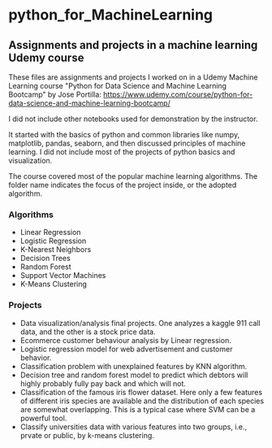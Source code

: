 # python_for_MachineLearning
## Assignments and projects in a machine learning Udemy course

These files are assignments and projects I worked on in a Udemy Machine Learning course "Python for Data Science and Machine Learning Bootcamp" by Jose Portilla: https://www.udemy.com/course/python-for-data-science-and-machine-learning-bootcamp/

I did not include other notebooks used for demonstration by the instructor.

It started with the basics of python and common libraries like numpy, matplotlib, pandas, seaborn, and then discussed principles of machine learning. I did not include most of the projects of python basics and visualization.

The course covered most of the popular machine learning algorithms. The folder name indicates the focus of the project inside, or the adopted algorithm.

### Algorithms
- Linear Regression
- Logistic Regression
- K-Nearest Neighbors
- Decision Trees
- Random Forest
- Support Vector Machines
- K-Means Clustering

### Projects
- Data visualization/analysis final projects. One analyzes a kaggle 911 call data, and the other is a stock price data.
- Ecommerce customer behaviour analysis by Linear regression.
- Logistic regression model for web advertisement and customer behavior.
- Classification problem with unexplained features by KNN algorithm.
- Decision tree and random forest model to predict which debtors will highly probably fully pay back and which will not.
- Classification of the famous iris flower dataset. Here only a few features of different iris species are available and the distribution of each species are somewhat overlapping. This is a typical case where SVM can be a powerful tool.
- Classify universities data with various features into two groups, i.e., prvate or public, by k-means clustering.

